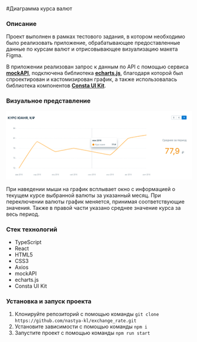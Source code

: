 #Диаграмма курса валют

### Описание

Проект выполнен в рамках тестового задания, в котором необходимо было реализовать приложение, обрабатывающее предоставленные данные по курсам валют и отрисовывающее визуализацию макета Figma.

В приложении реализован запрос к данным по API с помощью сервиса [**mockAPI**](https://mockapi.io/), подключена библиотека [**echarts.js**](https://echarts.apache.org/en/index.html), благодаря которой был спроектирован и кастомизирован график, а также использовалась библиотека компонентов [**Consta UI Kit**](https://consta.design/libs/uikit).

### Визуальное представление

![Скрин экрана приложения](./assets/image.png)

При наведении мыши на график всплывает окно с информацией о текущем курсе выбранной валюты за указанный месяц. При переключении валюты график меняется, принимая соответствующие значения. Также в правой части указано среднее значение курса за весь период.

### Стек технологий

- TypeScript
- React
- HTML5
- CSS3
- Axios
- mockAPI
- echarts.js
- Consta UI Kit

### Установка и запуск проекта

1. Клонируйте репозиторий с помощью команды `git clone https://github.com/nastya-kl/exchange_rate.git`
2. Установите зависимости с помощью команды `npm i`
3. Запустите проект с помощью команды `npm run start`